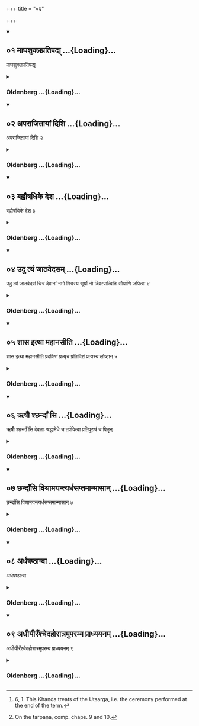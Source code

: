 +++
title = "०६"

+++
<div class="js_include" includetitle="true" newlevelforh1="2" unfilled url="/vedAH_Rk/shAnkhAyanam/sUtram/gRhyam/vishvAsa-prastutiH/4/06/01_mAghashuklapratipady.md">
<details open><summary><h2>०१ माघशुक्लप्रतिपद्य् ...{Loading}...</h2></summary>

माघशुक्लप्रतिपद्य्

</details>
</div>
<div class="js_include collapsed" newlevelforh1="3" title="Oldenberg" unfilled url="/vedAH_Rk/shAnkhAyanam/sUtram/gRhyam/oldenberg/4/06/01_mAghashuklapratipady.md">
<details><summary><h3>Oldenberg ...{Loading}...</h3></summary>

1 [^1] . On the first day of the bright fortnight of Māgha,

[^1]:  6, 1. This Khaṇḍa treats of the Utsarga, i.e. the ceremony performed at the end of the term.

</details>
</div>
<div class="js_include" includetitle="true" newlevelforh1="2" unfilled url="/vedAH_Rk/shAnkhAyanam/sUtram/gRhyam/vishvAsa-prastutiH/4/06/02_aparAjitAyAM_dishi.md">
<details open><summary><h2>०२ अपराजितायां दिशि ...{Loading}...</h2></summary>

अपराजितायां दिशि २
</details>
</div>
<div class="js_include collapsed" newlevelforh1="3" title="Oldenberg" unfilled url="/vedAH_Rk/shAnkhAyanam/sUtram/gRhyam/oldenberg/4/06/02_aparAjitAyAM_dishi.md">
<details><summary><h3>Oldenberg ...{Loading}...</h3></summary>

2. To the north-east,

</details>
</div>
<div class="js_include" includetitle="true" newlevelforh1="2" unfilled url="/vedAH_Rk/shAnkhAyanam/sUtram/gRhyam/vishvAsa-prastutiH/4/06/03_bahvauShadhike_desha.md">
<details open><summary><h2>०३ बह्वौषधिके देश ...{Loading}...</h2></summary>

बह्वौषधिके देश ३
</details>
</div>
<div class="js_include collapsed" newlevelforh1="3" title="Oldenberg" unfilled url="/vedAH_Rk/shAnkhAyanam/sUtram/gRhyam/oldenberg/4/06/03_bahvauShadhike_desha.md">
<details><summary><h3>Oldenberg ...{Loading}...</h3></summary>

3. In a place covered with herbs,

</details>
</div>
<div class="js_include" includetitle="true" newlevelforh1="2" unfilled url="/vedAH_Rk/shAnkhAyanam/sUtram/gRhyam/vishvAsa-prastutiH/4/06/04_udu_tyaM_jAtavedasam.md">
<details open><summary><h2>०४ उदु त्यं जातवेदसम् ...{Loading}...</h2></summary>

उदु त्यं जातवेदसं चित्रं देवानां नमो मित्रस्य सूर्यो नो दिवस्पात्विति सौर्याणि जपित्वा ४
</details>
</div>
<div class="js_include collapsed" newlevelforh1="3" title="Oldenberg" unfilled url="/vedAH_Rk/shAnkhAyanam/sUtram/gRhyam/oldenberg/4/06/04_udu_tyaM_jAtavedasam.md">
<details><summary><h3>Oldenberg ...{Loading}...</h3></summary>

4. Having murmured the hymns sacred to the Sun, 'Upwards that Jātavedas' (Rig-veda I, 50), 'The bright face of the gods' (I, 115), Adoration to Mitra's (eye)' (X, 37), 'From the sky (where he dwells) may Sūrya protect us' (X, 158),

</details>
</div>
<div class="js_include" includetitle="true" newlevelforh1="2" unfilled url="/vedAH_Rk/shAnkhAyanam/sUtram/gRhyam/vishvAsa-prastutiH/4/06/05_shAsa_itthA_mahAnasIti.md">
<details open><summary><h2>०५ शास इत्था महानसीति ...{Loading}...</h2></summary>

शास इत्था महानसीति प्रदक्षिणं प्रत्यृचं प्रतिदिशं प्रत्यस्य लोष्टान् ५
</details>
</div>
<div class="js_include collapsed" newlevelforh1="3" title="Oldenberg" unfilled url="/vedAH_Rk/shAnkhAyanam/sUtram/gRhyam/oldenberg/4/06/05_shAsa_itthA_mahAnasIti.md">
<details><summary><h3>Oldenberg ...{Loading}...</h3></summary>

5. And having thrown clods of earth (on the ground) to the different quarters (of the horizon), from the left to the right, with the hymn, 'A ruler indeed' (Rig-veda X, 152), verse by verse,

</details>
</div>
<div class="js_include" includetitle="true" newlevelforh1="2" unfilled url="/vedAH_Rk/shAnkhAyanam/sUtram/gRhyam/vishvAsa-prastutiH/4/06/06_RShI.N_shChandA.N_si.md">
<details open><summary><h2>०६ ऋषीँ श्छन्दाँ सि ...{Loading}...</h2></summary>

ऋषीँ श्छन्दाँ सि देवताः श्रद्धामेधे च तर्पयित्वा प्रतिपुरुषं च पितॄन्

</details>
</div>
<div class="js_include collapsed" newlevelforh1="3" title="Oldenberg" unfilled url="/vedAH_Rk/shAnkhAyanam/sUtram/gRhyam/oldenberg/4/06/06_RShI.N_shChandA.N_si.md">
<details><summary><h3>Oldenberg ...{Loading}...</h3></summary>

6 [^2] . And having satiated (with water) the Ṛṣis, the metres, the deities, faith and insight, and the fathers man by man,

[^2]:  On the tarpaṇa, comp. chaps. 9 and 10.

</details>
</div>
<div class="js_include" includetitle="true" newlevelforh1="2" unfilled url="/vedAH_Rk/shAnkhAyanam/sUtram/gRhyam/vishvAsa-prastutiH/4/06/07_ChandA.Nsi_vishrAmayantyardhasaptamAnmAsAn.md">
<details open><summary><h2>०७ छन्दाँसि विश्रामयन्त्यर्धसप्तमान्मासान् ...{Loading}...</h2></summary>

छन्दाँसि विश्रामयन्त्यर्धसप्तमान्मासान् ७
</details>
</div>
<div class="js_include collapsed" newlevelforh1="3" title="Oldenberg" unfilled url="/vedAH_Rk/shAnkhAyanam/sUtram/gRhyam/oldenberg/4/06/07_ChandA.Nsi_vishrAmayantyardhasaptamAnmAsAn.md">
<details><summary><h3>Oldenberg ...{Loading}...</h3></summary>

7. They interrupt (the study of) the hymns for six months and a half,

</details>
</div>
<div class="js_include" includetitle="true" newlevelforh1="2" unfilled url="/vedAH_Rk/shAnkhAyanam/sUtram/gRhyam/vishvAsa-prastutiH/4/06/08_ardhaShaShThAnvA.md">
<details open><summary><h2>०८ अर्धषष्ठान्वा ...{Loading}...</h2></summary>

अर्धषष्ठान्वा
</details>
</div>
<div class="js_include collapsed" newlevelforh1="3" title="Oldenberg" unfilled url="/vedAH_Rk/shAnkhAyanam/sUtram/gRhyam/oldenberg/4/06/08_ardhaShaShThAnvA.md">
<details><summary><h3>Oldenberg ...{Loading}...</h3></summary>

8. Or for five and a half.

</details>
</div>
<div class="js_include" includetitle="true" newlevelforh1="2" unfilled url="/vedAH_Rk/shAnkhAyanam/sUtram/gRhyam/vishvAsa-prastutiH/4/06/09_adhIyIra.NshchedahorAtramuparamya_prAdhyayanam.md">
<details open><summary><h2>०९ अधीयीरँश्चेदहोरात्रमुपरम्य प्राध्ययनम् ...{Loading}...</h2></summary>

अधीयीरँश्चेदहोरात्रमुपरम्य प्राध्ययनम् ९
</details>
</div>
<div class="js_include collapsed" newlevelforh1="3" title="Oldenberg" unfilled url="/vedAH_Rk/shAnkhAyanam/sUtram/gRhyam/oldenberg/4/06/09_adhIyIra.NshchedahorAtramuparamya_prAdhyayanam.md">
<details><summary><h3>Oldenberg ...{Loading}...</h3></summary>

9. But if they (wish to) recite them (nevertheless), let the recitation go on after a pause of one day and one night.

</details>
</div>